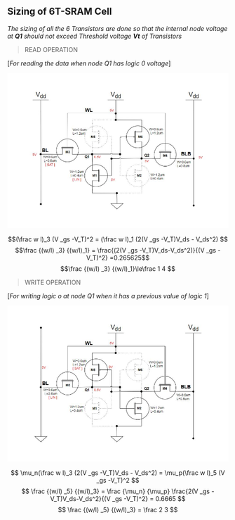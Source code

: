 ## Sizing of 6T-SRAM Cell

*The sizing of all the 6 Transistors are done so that the internal node voltage at **Q1** should not exceed Threshold voltage **Vt** of Transistors*

> READ OPERATION

[*For reading the data when node Q1 has logic 0 voltage*]

<img src="https://github.com/SWADESH-KUMAR-NATH/6T-SRAM/blob/main/schematics/SRAM_READ.JPG" 
     width="whatever" 
     height="whatever" />

$$(\frac w l)_3 (V _gs -V_T)^2 = (\frac w l)_1 (2(V _gs -V_T)V_ds - V_ds^2) $$
$$\frac {(w/l) _3} {(w/l)_1} = \frac{(2(V _gs -V_T)V_ds-V_ds^2)}{(V _gs -V_T)^2} =0.265625$$
$$\frac {(w/l) _3} {(w/l)_1}\le\frac 1 4 $$


> WRITE OPERATION

[*For writing logic o at node Q1 when it has a previous value of logic 1*]

<img src="https://github.com/SWADESH-KUMAR-NATH/6T-SRAM/blob/main/schematics/SRAM_WRITE.JPG" 
     width="whatever" 
     height="whatever" />

$$ \mu_n(\frac w l)_3 (2(V _gs -V_T)V_ds - V_ds^2) = \mu_p(\frac w l)_5 (V _gs -V_T)^2 $$
$$ \frac {(w/l) _5} {(w/l)_3} = \frac {\mu_n} {\mu_p} \frac{2(V _gs -V_T)V_ds-V_ds^2}{(V _gs -V_T)^2} = 0.6665 $$
$$ \frac {(w/l) _5} {(w/l)_3} = \frac 2 3 $$


